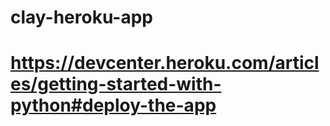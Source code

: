 # clay-heroku-app

# https://devcenter.heroku.com/articles/getting-started-with-python#deploy-the-app
